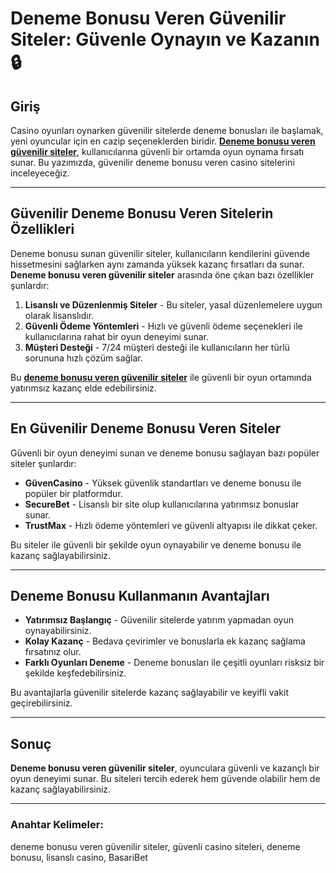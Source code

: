 # Deneme Bonusu Veren Güvenilir Siteler: Güvenle Oynayın ve Kazanın 🔒

## Giriş

Casino oyunları oynarken güvenilir sitelerde deneme bonusları ile başlamak, yeni oyuncular için en cazip seçeneklerden biridir. **[Deneme bonusu veren güvenilir siteler](https://casinotr.link/gWCRZ4)**, kullanıcılarına güvenli bir ortamda oyun oynama fırsatı sunar. Bu yazımızda, güvenilir deneme bonusu veren casino sitelerini inceleyeceğiz.

---

## Güvenilir Deneme Bonusu Veren Sitelerin Özellikleri

Deneme bonusu sunan güvenilir siteler, kullanıcıların kendilerini güvende hissetmesini sağlarken aynı zamanda yüksek kazanç fırsatları da sunar. **Deneme bonusu veren güvenilir siteler** arasında öne çıkan bazı özellikler şunlardır:

1. **Lisanslı ve Düzenlenmiş Siteler** - Bu siteler, yasal düzenlemelere uygun olarak lisanslıdır.
2. **Güvenli Ödeme Yöntemleri** - Hızlı ve güvenli ödeme seçenekleri ile kullanıcılarına rahat bir oyun deneyimi sunar.
3. **Müşteri Desteği** - 7/24 müşteri desteği ile kullanıcıların her türlü sorununa hızlı çözüm sağlar.

Bu **[deneme bonusu veren güvenilir siteler](https://casinotr.link/gWCRZ4)** ile güvenli bir oyun ortamında yatırımsız kazanç elde edebilirsiniz.

---

## En Güvenilir Deneme Bonusu Veren Siteler

Güvenli bir oyun deneyimi sunan ve deneme bonusu sağlayan bazı popüler siteler şunlardır:

- **GüvenCasino** - Yüksek güvenlik standartları ve deneme bonusu ile popüler bir platformdur.
- **SecureBet** - Lisanslı bir site olup kullanıcılarına yatırımsız bonuslar sunar.
- **TrustMax** - Hızlı ödeme yöntemleri ve güvenli altyapısı ile dikkat çeker.

Bu siteler ile güvenli bir şekilde oyun oynayabilir ve deneme bonusu ile kazanç sağlayabilirsiniz.

---

## Deneme Bonusu Kullanmanın Avantajları

- **Yatırımsız Başlangıç** - Güvenilir sitelerde yatırım yapmadan oyun oynayabilirsiniz.
- **Kolay Kazanç** - Bedava çevirimler ve bonuslarla ek kazanç sağlama fırsatınız olur.
- **Farklı Oyunları Deneme** - Deneme bonusları ile çeşitli oyunları risksiz bir şekilde keşfedebilirsiniz.

Bu avantajlarla güvenilir sitelerde kazanç sağlayabilir ve keyifli vakit geçirebilirsiniz.

---

## Sonuç

**Deneme bonusu veren güvenilir siteler**, oyunculara güvenli ve kazançlı bir oyun deneyimi sunar. Bu siteleri tercih ederek hem güvende olabilir hem de kazanç sağlayabilirsiniz.

---

### Anahtar Kelimeler:
deneme bonusu veren güvenilir siteler, güvenli casino siteleri, deneme bonusu, lisanslı casino, BasariBet
